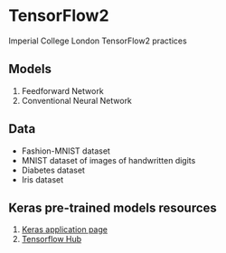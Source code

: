 # TensorFlow2

Imperial College London TensorFlow2 practices

## Models
1. Feedforward Network
2. Conventional Neural Network

## Data
 - Fashion-MNIST dataset
 - MNIST dataset of images of handwritten digits
 - Diabetes dataset
 - Iris dataset

## Keras pre-trained models resources
1. [Keras application page](https://keras.io/api/applications/)
2. [Tensorflow Hub](https://tfhub.dev/) 


